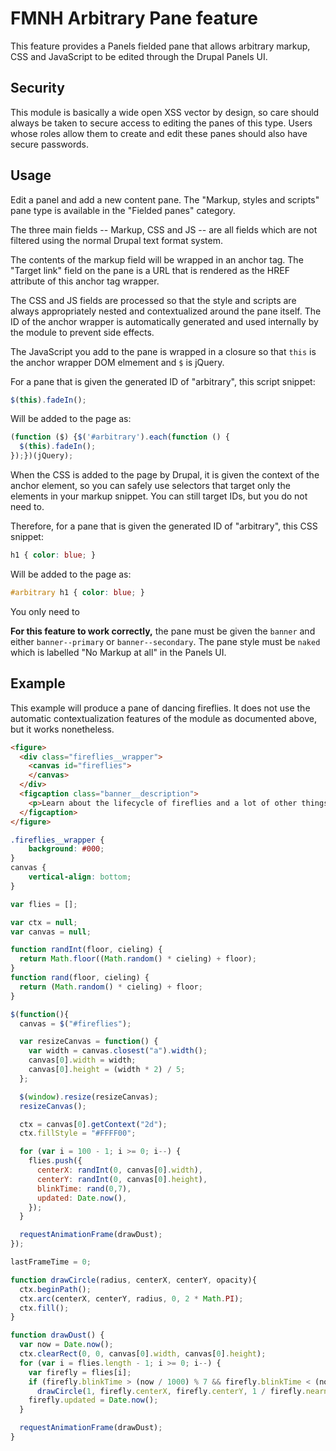 FMNH Arbitrary Pane feature
===========================

This feature provides a Panels fielded pane that allows arbitrary markup, CSS and JavaScript to be edited through
the Drupal Panels UI.

Security
--------

This module is basically a wide open XSS vector by design, so care should always be taken to secure access to
editing the panes of this type. Users whose roles allow them to create and edit these panes should also have
secure passwords.

Usage
-----

Edit a panel and add a new content pane. The "Markup, styles and scripts" pane type is available in the "Fielded
panes" category.

The three main fields -- Markup, CSS and JS -- are all fields which are not filtered using the normal Drupal text
format system.

The contents of the markup field will be wrapped in an anchor tag. The "Target link" field on the pane is a URL that
is rendered as the HREF attribute of this anchor tag wrapper.

The CSS and JS fields are processed so that the style and scripts are always appropriately nested and contextualized
around the pane itself. The ID of the anchor wrapper is automatically generated and used internally by the module to
prevent side effects.

The JavaScript you add to the pane is wrapped in a closure so that `this` is the anchor wrapper DOM elmement
and `$` is jQuery.

For a pane that is given the generated ID of "arbitrary", this script snippet:

```js
$(this).fadeIn();
```

Will be added to the page as:

```js
(function ($) {$('#arbitrary').each(function () {
  $(this).fadeIn();
});})(jQuery);
```

When the CSS is added to the page by Drupal, it is given the context of the anchor element, so you can safely
use selectors that target only the elements in your markup snippet. You can still target IDs, but you do not need to.

Therefore, for a pane that is given the generated ID of "arbitrary", this CSS snippet:

```css
h1 { color: blue; }
```

Will be added to the page as:

```css
#arbitrary h1 { color: blue; }
```

You only need to

**For this feature to work correctly,** the pane must be given the `banner` and either `banner--primary` or
`banner--secondary`. The pane style must be `naked` which is labelled  "No Markup at all" in the Panels UI.

Example
-------

This example will produce a pane of dancing fireflies. It does not use the automatic contextualization features
of the module as documented above, but it works nonetheless.

```html
<figure>
  <div class="fireflies__wrapper">
    <canvas id="fireflies">
    </canvas>  
  </div>
  <figcaption class="banner__description">
    <p>Learn about the lifecycle of fireflies and a lot of other things about them that are important and relevant to our web visitors</p>   
  </figcaption>
</figure>
```

```css
.fireflies__wrapper {
	background: #000;
}
canvas {
    vertical-align: bottom;
}
```

```js
var flies = [];

var ctx = null;
var canvas = null;

function randInt(floor, cieling) {
  return Math.floor((Math.random() * cieling) + floor);
}
function rand(floor, cieling) {
  return (Math.random() * cieling) + floor;
}

$(function(){
  canvas = $("#fireflies");

  var resizeCanvas = function() {
    var width = canvas.closest("a").width();
    canvas[0].width = width;
    canvas[0].height = (width * 2) / 5;
  };

  $(window).resize(resizeCanvas);
  resizeCanvas();

  ctx = canvas[0].getContext("2d");
  ctx.fillStyle = "#FFFF00";

  for (var i = 100 - 1; i >= 0; i--) {
    flies.push({
      centerX: randInt(0, canvas[0].width),
      centerY: randInt(0, canvas[0].height),
      blinkTime: rand(0,7),
      updated: Date.now(),
    });
  }

  requestAnimationFrame(drawDust);
});

lastFrameTime = 0;

function drawCircle(radius, centerX, centerY, opacity){
  ctx.beginPath();
  ctx.arc(centerX, centerY, radius, 0, 2 * Math.PI);
  ctx.fill();
}

function drawDust() {
  var now = Date.now();
  ctx.clearRect(0, 0, canvas[0].width, canvas[0].height);
  for (var i = flies.length - 1; i >= 0; i--) {
    var firefly = flies[i];
    if (firefly.blinkTime > (now / 1000) % 7 && firefly.blinkTime < (now / 1000) % 7 + 1)
      drawCircle(1, firefly.centerX, firefly.centerY, 1 / firefly.nearness);
    firefly.updated = Date.now();
  }

  requestAnimationFrame(drawDust);
}
```
